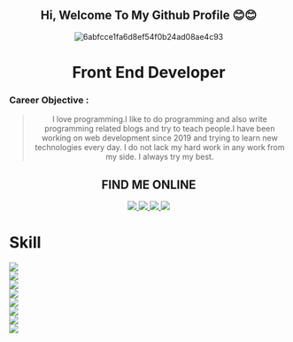 <div align="center">
 <h2> Hi, Welcome To My Github Profile 😊😊</h2>
 
![6abfcce1fa6d8ef54f0b24ad08ae4c93](https://user-images.githubusercontent.com/67279274/97464270-e4283480-196a-11eb-958e-c56fe792d9cc.jpg)

<h1> Front End Developer </h1>
<h3 align="left"><strong>Career Objective : </strong></h3>

> I love programming.I like to do programming and also write programming related blogs and try to teach people.I have been working on web development since 2019 and trying to learn new technologies every day. I do not lack my hard work in any work from my side. I always try my best.

<h2 align="center" border-labelColor=gray"> FIND ME ONLINE </h2>

<p align="center">
  <a target="_blank" href="https://www.linkedin.com/in/ma-foyez">
    <img src="https://img.shields.io/badge/LinkedIn-blue?style=flat&logo=linkedin&labelColor=gray">
 </a>
  <a target="_blank" href="https://github.com/ma-foyez">
    <img src="https://img.shields.io/badge/Github-red?style=flat&logo=github&labelColor=gray">
  </a>
  <a target="_blank" href="https://twitter.com/MAFayez3">
    <img src="https://img.shields.io/badge/Twitter-danger?style=flat&logo=twitter&labelColor=gray">
  </a>
 
 <a href="https://github.com/ma-foyez/ma-foyez/files/5453731/Resume_of_Muhammad_Abul_Foyez.pdf">
    <img src="https://img.shields.io/badge/Resume-blue?style=flat&logo=R&labelColor=gray"">
  </a>
</p>
                                                                                          
  <h1 align="left"> Skill </h1>      
  
 <div align="left">
  <img src="https://img.shields.io/badge/react%20-%2320232a.svg?&style=for-the-badge&logo=react&logoColor=%2361DAFB"/> <br>
  <img src="https://img.shields.io/badge/express.js%20-%23404d59.svg?&style=for-the-badge"/><br>
  <img src="https://img.shields.io/badge/node.js%20-%2343853D.svg?&style=for-the-badge&logo=node.js&logoColor=white"/><br>
  <img src="https://img.shields.io/badge/redux%20-%23593d88.svg?&style=for-the-badge&logo=redux&logoColor=white"/><br>
  <img src="https://img.shields.io/badge/javascript%20-%23323330.svg?&style=for-the-badge&logo=javascript&logoColor=%23F7DF1E"/><br>
  <img src="https://img.shields.io/badge/material%20ui%20-%230081CB.svg?&style=for-the-badge&logo=material-ui&logoColor=white"/><br>
  <img src="https://img.shields.io/badge/bootstrap%20-%23563D7C.svg?&style=for-the-badge&logo=bootstrap&logoColor=white"/><br>
   <img src="https://img.shields.io/badge/php-%23777BB4.svg?&style=for-the-badge&logo=php&logoColor=white"/><br>
</div>
</div>
